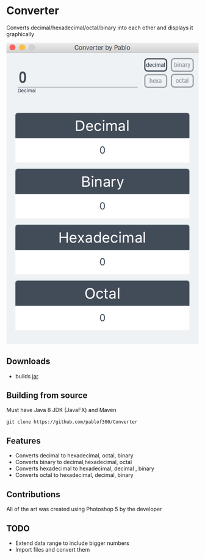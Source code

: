 # Converter
Converts decimal/hexadecimal/octal/binary into each other and displays it graphically

![converter](https://github.com/pablof300/Converter/blob/master/src/main/resources/screenshot.png?raw=true)

## Downloads
- builds [jar](https://github.com/pablof300/Converter/blob/master/builds/Binary%20Converter.jar)

## Building from source
Must have Java 8 JDK (JavaFX) and Maven

    git clone https://github.com/pablof300/Converter


## Features
- Converts decimal to hexadecimal, octal, binary
- Converts binary to decimal,hexadecimal, octal
- Converts hexadecimal to hexadecimal, decimal , binary
- Converts octal to hexadecimal, decimal, binary

## Contributions

All of the art was created using Photoshop 5 by the developer

## TODO

- Extend data range to include bigger numbers
- Import files and convert them

